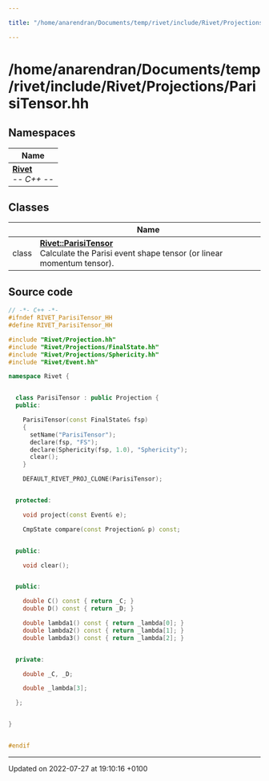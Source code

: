 ```yaml
---

title: "/home/anarendran/Documents/temp/rivet/include/Rivet/Projections/ParisiTensor.hh"

---
```


# /home/anarendran/Documents/temp/rivet/include/Rivet/Projections/ParisiTensor.hh



## Namespaces

| Name           |
| -------------- |
| **[Rivet](http://example.org/namespaces/namespacerivet/)** <br>-*- C++ -*-  |

## Classes

|                | Name           |
| -------------- | -------------- |
| class | **[Rivet::ParisiTensor](http://example.org/classes/classrivet_1_1parisitensor/)** <br>Calculate the Parisi event shape tensor (or linear momentum tensor).  |




## Source code

```cpp
// -*- C++ -*-
#ifndef RIVET_ParisiTensor_HH
#define RIVET_ParisiTensor_HH

#include "Rivet/Projection.hh"
#include "Rivet/Projections/FinalState.hh"
#include "Rivet/Projections/Sphericity.hh"
#include "Rivet/Event.hh"

namespace Rivet {


  class ParisiTensor : public Projection {
  public:

    ParisiTensor(const FinalState& fsp)
    {
      setName("ParisiTensor");
      declare(fsp, "FS");
      declare(Sphericity(fsp, 1.0), "Sphericity");
      clear();
    }

    DEFAULT_RIVET_PROJ_CLONE(ParisiTensor);


  protected:

    void project(const Event& e);

    CmpState compare(const Projection& p) const;


  public:

    void clear();


  public:

    double C() const { return _C; }
    double D() const { return _D; }

    double lambda1() const { return _lambda[0]; }
    double lambda2() const { return _lambda[1]; }
    double lambda3() const { return _lambda[2]; }


  private:

    double _C, _D;

    double _lambda[3];

  };


}


#endif
```


-------------------------------

Updated on 2022-07-27 at 19:10:16 +0100
